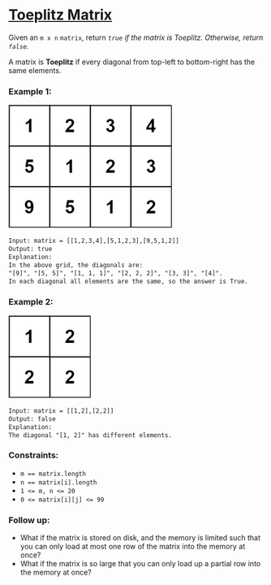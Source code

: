 # [Toeplitz Matrix](https://leetcode.com/problems/toeplitz-matrix/)

Given an `m x n` `matrix`, return *`true` if the matrix is Toeplitz. Otherwise, return `false`.*

A matrix is **Toeplitz** if every diagonal from top-left to bottom-right has the same elements.

### Example 1:

![ex1.jpg](ex1.jpg)
```
Input: matrix = [[1,2,3,4],[5,1,2,3],[9,5,1,2]]
Output: true
Explanation:
In the above grid, the diagonals are:
"[9]", "[5, 5]", "[1, 1, 1]", "[2, 2, 2]", "[3, 3]", "[4]".
In each diagonal all elements are the same, so the answer is True.
```

### Example 2:

![ex2.jpg](ex2.jpg)
```
Input: matrix = [[1,2],[2,2]]
Output: false
Explanation:
The diagonal "[1, 2]" has different elements.
 ```

### Constraints:

- `m == matrix.length`
- `n == matrix[i].length`
- `1 <= m, n <= 20`
- `0 <= matrix[i][j] <= 99`
 

### Follow up:

- What if the matrix is stored on disk, and the memory is limited such that you can only load at most one row of the matrix into the memory at once?
- What if the matrix is so large that you can only load up a partial row into the memory at once?

